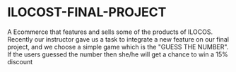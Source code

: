 # ILOCOST-FINAL-PROJECT
A Ecommerce that features and sells some of the products of ILOCOS.
Recently our instructor gave us a task to integrate a new feature on our final project, and we choose a simple game which is the "GUESS THE NUMBER". 
If the users  guessed the number then she/he will get a chance to win a 15% discount
